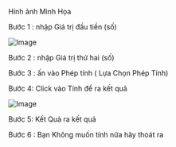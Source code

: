 
Hính ảnh Minh Họa 

Bước 1 : nhập Giá trị đầu tiền (số)

![Image](https://cdn.glitch.com/a110ca1b-4ae9-4689-baf2-26d62324ca98%2FUntitled.png?v=1578558164786)	

Bước 2 : nhập Giá trị thứ hai (số)

Bước 3 : ấn vào Phép tính ( Lựa Chọn Phép Tính)

Bước 4: Click vào Tính để ra kết quả

![Image](https://cdn.glitch.com/a110ca1b-4ae9-4689-baf2-26d62324ca98%2FUntitled1.png?v=1578558164739)	

Bước 5: Kết Quả ra kết quả

Bước 6 : Bạn Không muốn tính nữa hãy thoát ra 


